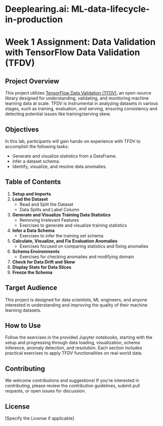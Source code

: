 # Deeplearing.ai: ML-data-lifecycle-in-production 

# Week 1 Assignment: Data Validation with TensorFlow Data Validation (TFDV)

## Project Overview
This project utilizes [TensorFlow Data Validation (TFDV)](https://cloud.google.com/solutions/machine-learning/analyzing-and-validating-data-at-scale-for-ml-using-tfx), an open-source library designed for understanding, validating, and monitoring machine learning data at scale. TFDV is instrumental in analyzing datasets in various stages, such as training, evaluation, and serving, ensuring consistency and detecting potential issues like training/serving skew.

## Objectives
In this lab, participants will gain hands-on experience with TFDV to accomplish the following tasks:
- Generate and visualize statistics from a DataFrame.
- Infer a dataset schema.
- Identify, visualize, and resolve data anomalies.

## Table of Contents
1. **Setup and Imports**
2. **Load the Dataset**
   - Read and Split the Dataset
   - Data Splits and Label Column
3. **Generate and Visualize Training Data Statistics**
   - Removing Irrelevant Features
   - Exercises to generate and visualize training statistics
4. **Infer a Data Schema**
   - Exercises to infer the training set schema
5. **Calculate, Visualize, and Fix Evaluation Anomalies**
   - Exercises focused on comparing statistics and fixing anomalies
6. **Schema Environments**
   - Exercises for checking anomalies and modifying domain
7. **Check for Data Drift and Skew**
8. **Display Stats for Data Slices**
9. **Freeze the Schema**

## Target Audience
This project is designed for data scientists, ML engineers, and anyone interested in understanding and improving the quality of their machine learning datasets.

## How to Use
Follow the exercises in the provided Jupyter notebooks, starting with the setup and progressing through data loading, visualization, schema inference, anomaly detection, and resolution. Each section includes practical exercises to apply TFDV functionalities on real-world data.

## Contributing
We welcome contributions and suggestions! If you're interested in contributing, please review the contribution guidelines, submit pull requests, or open issues for discussion.

## License
[Specify the License if applicable]

